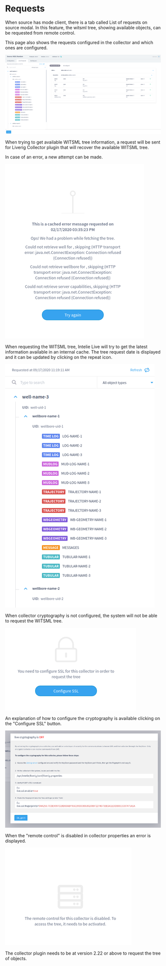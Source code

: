 # Requests

When source has mode client, there is a tab called List of requests on source modal. In this feature, the witsml tree, showing available objects, can be requested from remote control.

This page also shows the requests configured in the collector and which ones are configured.

![Modal for sources with mode client (Available only for WITSML) - Requests](<../../.gitbook/assets/image (391).png>)

When trying to get available WITSML tree information, a request will be sent for Liverig Collector plugin that will recover the available WITSML tree.

In case of an error, a new attempt can be made.

![Error message](<../../.gitbook/assets/image (411).png>)

When requesting the WITSML tree, Intelie Live will try to get the latest information available in an internal cache. The tree request date is displayed and it can be updated by clicking on the repeat icon.

![](<../../.gitbook/assets/image (520).png>)

When collector cryptography is not configured, the system will not be able to request the WITSML tree.

![Error when cryptography is disabled](<../../.gitbook/assets/image (335).png>)

An explanation of how to configure the cryptography is available clicking on the "Configure SSL" button.

![Information on how to configured cryptography](<../../.gitbook/assets/image (4).png>)

When the "remote control" is disabled in collector properties an error is displayed.

![Remote control disabled](<../../.gitbook/assets/image (292).png>)

The collector plugin needs to be at version 2.22 or above to request the tree of objects.
